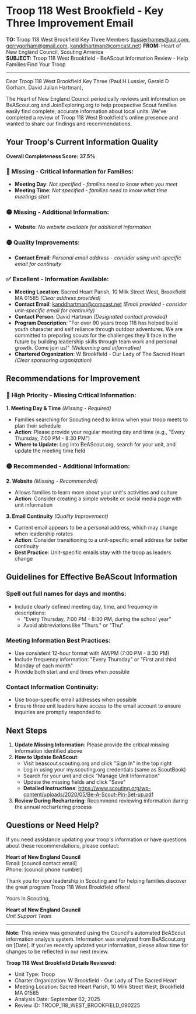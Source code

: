 # Troop 118 West Brookfield - Key Three Improvement Email

**TO:** Troop 118 West Brookfield Key Three Members (lussierhomes@aol.com, gerrygorham@gmail.com, kanddhartman@comcast.net)
**FROM:** Heart of New England Council, Scouting America  
**SUBJECT:** Troop 118 West Brookfield - BeAScout Information Review - Help Families Find Your Troop  

---

Dear Troop 118 West Brookfield Key Three (Paul H Lussier, Gerald D Gorham, David Julian Hartman),

The Heart of New England Council periodically reviews unit information on BeAScout.org and JoinExploring.org to help prospective Scout families easily find complete, accurate information about local units. We've completed a review of Troop 118 West Brookfield's online presence and wanted to share our findings and recommendations.

## Your Troop's Current Information Quality

**Overall Completeness Score: 37.5%**

### 🔴 **Missing - Critical Information for Families:**
- **Meeting Day**: *Not specified - families need to know when you meet*
- **Meeting Time**: *Not specified - families need to know what time meetings start*

### 🟡 **Missing - Additional Information:**
- **Website**: *No website available for additional information*

### 🟡 **Quality Improvements:**
- **Contact Email**: *Personal email address - consider using unit-specific email for continuity*

### ✅ **Excellent - Information Available:**
- **Meeting Location**: Sacred Heart Parish, 10 Milk Street West, Brookfield MA 01585 *(Clear address provided)*
- **Contact Email**: kanddhartman@comcast.net *(Email provided - consider unit-specific email for continuity)*
- **Contact Person**: David Hartman *(Designated contact provided)*
- **Program Description**: "For over 90 years troop 118 has helped build youth character and self reliance
  through outdoor adventures. We are committed to preparing scouts for the
  challenges they'll face in the future by building leadership skills through team
  work and personal growth. Come join us!" *(Welcoming and informative)*
- **Chartered Organization**: W Brookfield - Our Lady of The Sacred Heart *(Clear sponsoring organization)*

## Recommendations for Improvement

### 🔴 **High Priority - Missing Critical Information:**

**1. Meeting Day & Time** *(Missing - Required)*
- Families searching for Scouting need to know when your troop meets to plan their schedule
- **Action**: Please provide your regular meeting day and time (e.g., "Every Thursday, 7:00 PM - 8:30 PM")
- **Where to Update**: Log into BeAScout.org, search for your unit, and update the meeting time field

### 🟡 **Recommended - Additional Information:**

**2. Website** *(Missing - Recommended)*
- Allows families to learn more about your unit's activities and culture
- **Action**: Consider creating a simple website or social media page with unit information

**3. Email Continuity** *(Quality Improvement)*
- Current email appears to be a personal address, which may change when leadership rotates
- **Action**: Consider transitioning to a unit-specific email address for better continuity
- **Best Practice**: Unit-specific emails stay with the troop as leaders change


## Guidelines for Effective BeAScout Information

### **Spell out full names for days and months:**
- Include clearly defined meeting day, time, and frequency in descriptions:
  - "Every Thursday, 7:00 PM - 8:30 PM, during the school year"
  - Avoid abbreviations like "Thurs." or "Thu"

### **Meeting Information Best Practices:**
- Use consistent 12-hour format with AM/PM (7:00 PM - 8:30 PM)
- Include frequency information: "Every Thursday" or "First and third Monday of each month"
- Provide both start and end times when possible

### **Contact Information Continuity:**
- Use troop-specific email addresses when possible
- Ensure three unit leaders have access to the email account to ensure inquiries are promptly responded to

## Next Steps

1. **Update Missing Information**: Please provide the critical missing information identified above
2. **How to Update BeAScout**: 
   - Visit beascout.scouting.org and click "Sign In" in the top right
   - Log in using your my.scouting.org credentials (same as ScoutBook)
   - Search for your unit and click "Manage Unit Information"
   - Update the missing fields and click "Save"
   - **Detailed Instructions**: https://www.scouting.org/wp-content/uploads/2020/05/Be-A-Scout-Pin-Set-up.pdf
3. **Review During Rechartering**: Recommend reviewing information during the annual rechartering process

## Questions or Need Help?

If you need assistance updating your troop's information or have questions about these recommendations, please contact:

**Heart of New England Council**  
Email: [council contact email]  
Phone: [council phone number]

Thank you for your leadership in Scouting and for helping families discover the great program Troop 118 West Brookfield offers!

Yours in Scouting,

**Heart of New England Council**  
*Unit Support Team*

---

**Note**: This review was generated using the Council's automated BeAScout information analysis system. Information was analyzed from BeAScout.org on [Date]. If you've recently updated your information, please allow time for changes to be reflected in our next review.

**Troop 118 West Brookfield Details Reviewed:**
- Unit Type: Troop
- Charter Organization: W Brookfield - Our Lady of The Sacred Heart  
- Meeting Location: Sacred Heart Parish, 10 Milk Street West, Brookfield MA 01585
- Analysis Date: September 02, 2025
- Review ID: TROOP_118_WEST_BROOKFIELD_090225